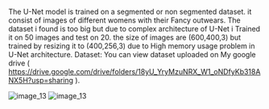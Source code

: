 The U-Net model is trained on a segmented or non segmented dataset. it consist of images of different womens with their Fancy outwears. The dataset i found is too big but due to complex architecture of U-Net i Trained it on 50 images and test on 20. the size of images are (600,400,3) but trained by resizing it to (400,256,3) due to High memory usage problem in U-Net architecture.
Dataset: You can view dataset uploaded on My google drive ( https://drive.google.com/drive/folders/18yU_YryMzuNRX_W1_oNDfyKb318ANX5H?usp=sharing ).


![image_13](https://github.com/NishantkSingh0/Unet_Image_segment_womens/assets/166206623/b8b5d2a4-ea8e-49dc-a4ca-b8040cd4e221)             ![image_13](https://github.com/NishantkSingh0/Unet_Image_segment_womens/assets/166206623/416b5a95-2101-4182-86a4-f545d504e388)
